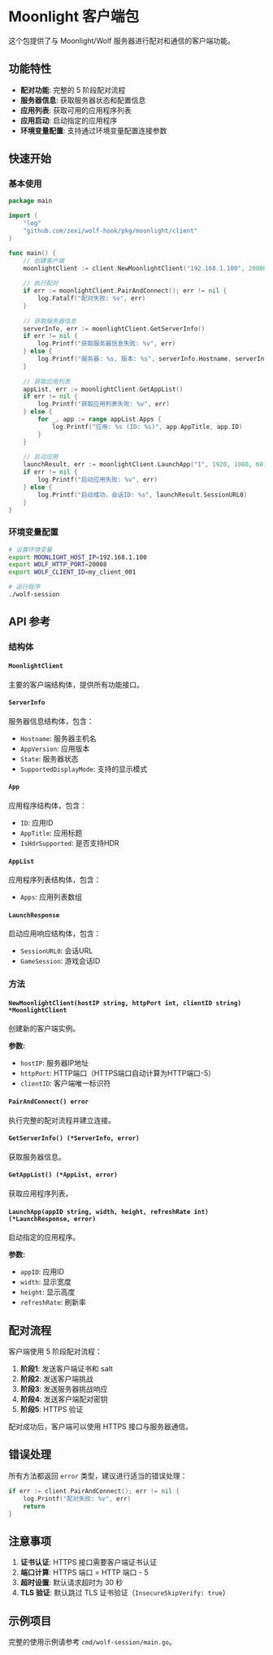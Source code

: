 # Moonlight 客户端包

这个包提供了与 Moonlight/Wolf 服务器进行配对和通信的客户端功能。

## 功能特性

- **配对功能**: 完整的 5 阶段配对流程
- **服务器信息**: 获取服务器状态和配置信息
- **应用列表**: 获取可用的应用程序列表
- **应用启动**: 启动指定的应用程序
- **环境变量配置**: 支持通过环境变量配置连接参数

## 快速开始

### 基本使用

```go
package main

import (
    "log"
    "github.com/zexi/wolf-hook/pkg/moonlight/client"
)

func main() {
    // 创建客户端
    moonlightClient := client.NewMoonlightClient("192.168.1.100", 20008, "my_client_001")
    
    // 执行配对
    if err := moonlightClient.PairAndConnect(); err != nil {
        log.Fatalf("配对失败: %v", err)
    }
    
    // 获取服务器信息
    serverInfo, err := moonlightClient.GetServerInfo()
    if err != nil {
        log.Printf("获取服务器信息失败: %v", err)
    } else {
        log.Printf("服务器: %s, 版本: %s", serverInfo.Hostname, serverInfo.AppVersion)
    }
    
    // 获取应用列表
    appList, err := moonlightClient.GetAppList()
    if err != nil {
        log.Printf("获取应用列表失败: %v", err)
    } else {
        for _, app := range appList.Apps {
            log.Printf("应用: %s (ID: %s)", app.AppTitle, app.ID)
        }
    }
    
    // 启动应用
    launchResult, err := moonlightClient.LaunchApp("1", 1920, 1080, 60)
    if err != nil {
        log.Printf("启动应用失败: %v", err)
    } else {
        log.Printf("启动成功，会话ID: %s", launchResult.SessionURL0)
    }
}
```

### 环境变量配置

```bash
# 设置环境变量
export MOONLIGHT_HOST_IP=192.168.1.100
export WOLF_HTTP_PORT=20008
export WOLF_CLIENT_ID=my_client_001

# 运行程序
./wolf-session
```

## API 参考

### 结构体

#### `MoonlightClient`
主要的客户端结构体，提供所有功能接口。

#### `ServerInfo`
服务器信息结构体，包含：
- `Hostname`: 服务器主机名
- `AppVersion`: 应用版本
- `State`: 服务器状态
- `SupportedDisplayMode`: 支持的显示模式

#### `App`
应用程序结构体，包含：
- `ID`: 应用ID
- `AppTitle`: 应用标题
- `IsHdrSupported`: 是否支持HDR

#### `AppList`
应用程序列表结构体，包含：
- `Apps`: 应用列表数组

#### `LaunchResponse`
启动应用响应结构体，包含：
- `SessionURL0`: 会话URL
- `GameSession`: 游戏会话ID

### 方法

#### `NewMoonlightClient(hostIP string, httpPort int, clientID string) *MoonlightClient`
创建新的客户端实例。

**参数:**
- `hostIP`: 服务器IP地址
- `httpPort`: HTTP端口（HTTPS端口自动计算为HTTP端口-5）
- `clientID`: 客户端唯一标识符

#### `PairAndConnect() error`
执行完整的配对流程并建立连接。

#### `GetServerInfo() (*ServerInfo, error)`
获取服务器信息。

#### `GetAppList() (*AppList, error)`
获取应用程序列表。

#### `LaunchApp(appID string, width, height, refreshRate int) (*LaunchResponse, error)`
启动指定的应用程序。

**参数:**
- `appID`: 应用ID
- `width`: 显示宽度
- `height`: 显示高度
- `refreshRate`: 刷新率

## 配对流程

客户端使用 5 阶段配对流程：

1. **阶段1**: 发送客户端证书和 salt
2. **阶段2**: 发送客户端挑战
3. **阶段3**: 发送服务器挑战响应
4. **阶段4**: 发送客户端配对密钥
5. **阶段5**: HTTPS 验证

配对成功后，客户端可以使用 HTTPS 接口与服务器通信。

## 错误处理

所有方法都返回 `error` 类型，建议进行适当的错误处理：

```go
if err := client.PairAndConnect(); err != nil {
    log.Printf("配对失败: %v", err)
    return
}
```

## 注意事项

1. **证书认证**: HTTPS 接口需要客户端证书认证
2. **端口计算**: HTTPS 端口 = HTTP 端口 - 5
3. **超时设置**: 默认请求超时为 30 秒
4. **TLS 验证**: 默认跳过 TLS 证书验证（`InsecureSkipVerify: true`）

## 示例项目

完整的使用示例请参考 `cmd/wolf-session/main.go`。 